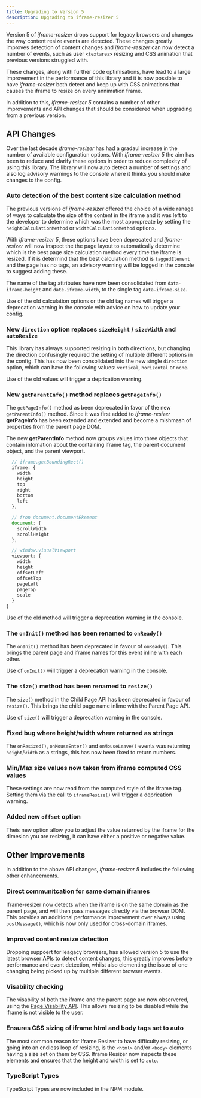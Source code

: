 ```yaml
---
title: Upgrading to Version 5
description: Upgrading to iframe-resizer 5
---
```


Version 5 of _iframe-resizer_ drops support for legacy browsers and changes the way content resize events are detected. These changes greatly improves detection of content changes and _iframe-resizer_ can now detect a number of events, such as user `<textarea>` resizing and CSS animation that previous versions struggled with.

These changes, along with further code optimisations, have lead to a large improvement in the performance of this library and it is now possible to have _iframe-resizer_ both detect and keep up with CSS animations that causes the iframe to resize on every annimation frame.

In addition to this, _iframe-resizer 5_ contains a number of other improvements and API changes that should be considered when upgrading from a previous version.

## API Changes

Over the last decade _iframe-resizer_ has had a gradaul increase in the number of available configuration options. With _iframe-resizer 5_ the aim has been to reduce and clarify these options in order to reduce complexity of using this library. The library will now auto detect a number of settings and also log advisory warnings to the console where it thinks you should make changes to the config.

### Auto detection of the best content size calculation method

The previous versions of _iframe-resizer_ offered the choice of a wide ranage of ways to calculate the size of the content in the iframe and it was left to the developer to determine which was the most appropreate by setting the `heightCalculationMethod` or `widthCalculationMethod` options.

With _iframe-resizer 5_, these options have been deprecated and _iframe-resizer_ will now inspect the the page layout to automatically determine which is the best page size calculation method every time the iframe is resized. If it is determind that the best calculation method is `taggedElement` and the page has no tags, an advisory warning will be logged in the console to suggest adding these.

The name of the tag attributes have now been consolidated from `data-iframe-height` and `date-iframe-width`, to the single tag `data-iframe-size`.

Use of the old calculation options or the old tag names will trigger a deprecation warning in the console with advice on how to update your config.

### New `direction` option replaces `sizeHeight` / `sizeWidth` and `autoResize`

This library has always supported resizing in both directions, but changing the direction confusingly required the setting of multiple different options in the config. This has now been consolidated into the new single `direction` option, which can have the following values: `vertical`, `horizontal` or `none`.

Use of the old values will trigger a deprication warning.

### New `getParentInfo()` method replaces `getPageInfo()`

The `getPageInfo()` method as been deprecated in favor of the new `getParentInfo()` method. Since it was first added to _iframe-resizer_ **getPageInfo** has been extended and extended and become a mishmash of properties from the 
parent page DOM.

The new **getParentInfo** method now groups values into three objects that contain infomation about the containing iframe tag, the parent document object, and the parent viewport.

```js
  // iframe.getBoundingRect()
  iframe: {
    width
    height
    top
    right
    bottom
    left
  },

  // fron document.documentEkement
  document: {
    scrollWidth
    scrollHeight
  },

  // window.visualViewport
  viewport: {
    width
    height
    offsetLeft
    offsetTop
    pageLeft
    pageTop
    scale
  }
}
```

Use of the old method will trigger a deprecation warning in the console.

### The `onInit()` method has been renamed to `onReady()`

The `onInit()` method has been deprecated in favour of `onReady()`. This brings the parent page and iframe names for this event inline with each other. 

Use of `onInit()` will trigger a deprecation warning in the console.

### The `size()` method has been renamed to `resize()`

The `size()` method in the Child Page API has been deprecated in favour of `resize()`. This brings the child page name inlime with the Parent Page API. 

Use of `size()` will trigger a deprecation warning in the console.

### Fixed bug where height/width where returned as strings

The `onResized()`, `onMouseEnter()` and `onMouseLeave()` events was returning `height`/`width` as a strings, this 
has now been fixed to return numbers.

### Min/Max size values now taken from iframe computed CSS values

These settings are now read from the computed style of the iframe tag. Setting them via the call to `iframeResize()` will trigger a deprication warning.

### Added new `offset` option

Theis new option allow you to adjust the value returned by the iframe for the dimesion you are resizing, it can 
have either a positive or negative value.

## Other Improvements

In addition to the above API changes, _iframe-resizer 5_ includes the following other enhancements.

### Direct communitcation for same domain iframes

Iframe-resizer now detects when the iframe is on the same domain as the parent page, and will then pass messages directly via the browser DOM. This provides an additional performance improvement over always using `postMessage()`, which is now only used for cross-domain iframes.

### Improved content resize detection

Dropping suppoert for leagacy browsers, has allowed version 5 to use the latest browser APIs to detect content changes, this greatly improves before performance and event detection, whilst also elementing the issue of one changing being picked up by multiple different browser events.

### Visability checking

The visability of both the iframe and the parent page are now observered, using the 
[Page Visability API](https://developer.mozilla.org/en-US/docs/Web/API/Page_Visibility_API). 
This allows resizing to be disabled while the iframe is not visible to the user.

### Ensures CSS sizing of iframe html and body tags set to auto

The most common reason for Iframe Resizer to have difficulty resizing, or going into an endless loop of resizing, is the `<html>` and/or `<body>` elements having a size set on them by CSS. Iframe Resizer now inspects these elements and ensures that the height and width is set to `auto`.

### TypeScript Types

TypeScript Types are now included in the NPM module.
